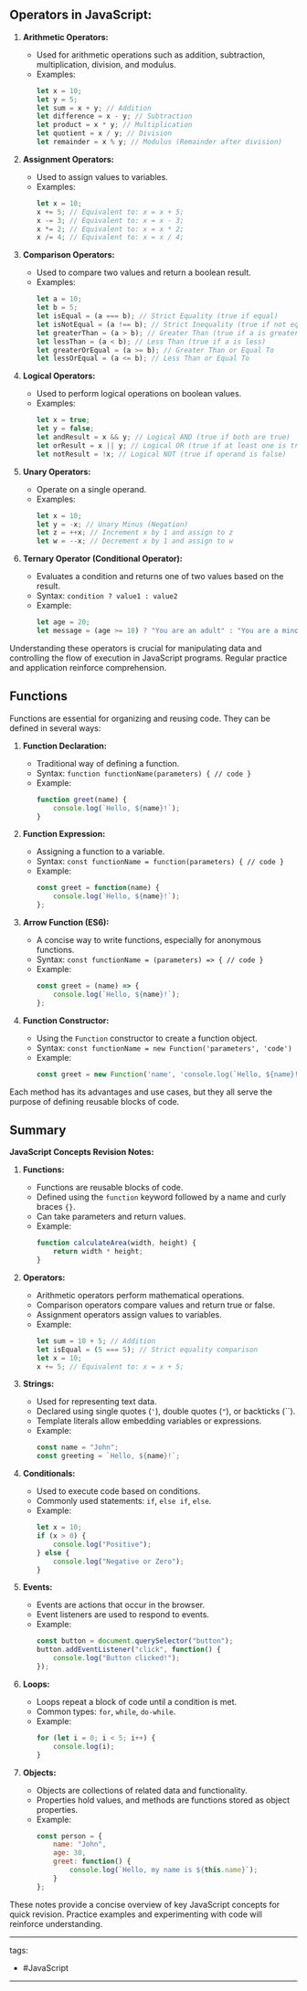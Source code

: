 ## Operators in JavaScript:

1. **Arithmetic Operators:**
   - Used for arithmetic operations such as addition, subtraction, multiplication, division, and modulus.
   - Examples:
     ```javascript
     let x = 10;
     let y = 5;
     let sum = x + y; // Addition
     let difference = x - y; // Subtraction
     let product = x * y; // Multiplication
     let quotient = x / y; // Division
     let remainder = x % y; // Modulus (Remainder after division)
     ```

2. **Assignment Operators:**
   - Used to assign values to variables.
   - Examples:
     ```javascript
     let x = 10;
     x += 5; // Equivalent to: x = x + 5;
     x -= 3; // Equivalent to: x = x - 3;
     x *= 2; // Equivalent to: x = x * 2;
     x /= 4; // Equivalent to: x = x / 4;
     ```

3. **Comparison Operators:**
   - Used to compare two values and return a boolean result.
   - Examples:
     ```javascript
     let a = 10;
     let b = 5;
     let isEqual = (a === b); // Strict Equality (true if equal)
     let isNotEqual = (a !== b); // Strict Inequality (true if not equal)
     let greaterThan = (a > b); // Greater Than (true if a is greater)
     let lessThan = (a < b); // Less Than (true if a is less)
     let greaterOrEqual = (a >= b); // Greater Than or Equal To
     let lessOrEqual = (a <= b); // Less Than or Equal To
     ```

4. **Logical Operators:**
   - Used to perform logical operations on boolean values.
   - Examples:
     ```javascript
     let x = true;
     let y = false;
     let andResult = x && y; // Logical AND (true if both are true)
     let orResult = x || y; // Logical OR (true if at least one is true)
     let notResult = !x; // Logical NOT (true if operand is false)
     ```

5. **Unary Operators:**
   - Operate on a single operand.
   - Examples:
     ```javascript
     let x = 10;
     let y = -x; // Unary Minus (Negation)
     let z = ++x; // Increment x by 1 and assign to z
     let w = --x; // Decrement x by 1 and assign to w
     ```

6. **Ternary Operator (Conditional Operator):**
   - Evaluates a condition and returns one of two values based on the result.
   - Syntax: `condition ? value1 : value2`
   - Example:
     ```javascript
     let age = 20;
     let message = (age >= 18) ? "You are an adult" : "You are a minor";
     ```

Understanding these operators is crucial for manipulating data and controlling the flow of execution in JavaScript programs. Regular practice and application reinforce comprehension.
## Functions
Functions are essential for organizing and reusing code. They can be defined in several ways:

1. **Function Declaration:**
   - Traditional way of defining a function.
   - Syntax: `function functionName(parameters) { // code }`
   - Example:
     ```javascript
     function greet(name) {
         console.log(`Hello, ${name}!`);
     }
     ```

2. **Function Expression:**
   - Assigning a function to a variable.
   - Syntax: `const functionName = function(parameters) { // code }`
   - Example:
     ```javascript
     const greet = function(name) {
         console.log(`Hello, ${name}!`);
     };
     ```

3. **Arrow Function (ES6):**
   - A concise way to write functions, especially for anonymous functions.
   - Syntax: `const functionName = (parameters) => { // code }`
   - Example:
     ```javascript
     const greet = (name) => {
         console.log(`Hello, ${name}!`);
     };
     ```

4. **Function Constructor:**
   - Using the `Function` constructor to create a function object.
   - Syntax: `const functionName = new Function('parameters', 'code')`
   - Example:
     ```javascript
     const greet = new Function('name', 'console.log(`Hello, ${name}!`)');
     ```

Each method has its advantages and use cases, but they all serve the purpose of defining reusable blocks of code.

## Summary

**JavaScript Concepts Revision Notes:**

1. **Functions:**
   - Functions are reusable blocks of code.
   - Defined using the `function` keyword followed by a name and curly braces `{}`.
   - Can take parameters and return values.
   - Example:
     ```javascript
     function calculateArea(width, height) {
         return width * height;
     }
     ```

2. **Operators:**
   - Arithmetic operators perform mathematical operations.
   - Comparison operators compare values and return true or false.
   - Assignment operators assign values to variables.
   - Example:
     ```javascript
     let sum = 10 + 5; // Addition
     let isEqual = (5 === 5); // Strict equality comparison
     let x = 10; 
     x += 5; // Equivalent to: x = x + 5;
     ```

3. **Strings:**
   - Used for representing text data.
   - Declared using single quotes (`'`), double quotes (`"`), or backticks (\`\`).
   - Template literals allow embedding variables or expressions.
   - Example:
     ```javascript
     const name = "John";
     const greeting = `Hello, ${name}!`;
     ```

4. **Conditionals:**
   - Used to execute code based on conditions.
   - Commonly used statements: `if`, `else if`, `else`.
   - Example:
     ```javascript
     let x = 10;
     if (x > 0) {
         console.log("Positive");
     } else {
         console.log("Negative or Zero");
     }
     ```

5. **Events:**
   - Events are actions that occur in the browser.
   - Event listeners are used to respond to events.
   - Example:
     ```javascript
     const button = document.querySelector("button");
     button.addEventListener("click", function() {
         console.log("Button clicked!");
     });
     ```

6. **Loops:**
   - Loops repeat a block of code until a condition is met.
   - Common types: `for`, `while`, `do-while`.
   - Example:
     ```javascript
     for (let i = 0; i < 5; i++) {
         console.log(i);
     }
     ```

7. **Objects:**
   - Objects are collections of related data and functionality.
   - Properties hold values, and methods are functions stored as object properties.
   - Example:
     ```javascript
     const person = {
         name: "John",
         age: 30,
         greet: function() {
             console.log(`Hello, my name is ${this.name}`);
         }
     };
     ```

These notes provide a concise overview of key JavaScript concepts for quick revision. Practice examples and experimenting with code will reinforce understanding.



---
tags:
- #JavaScript
---
